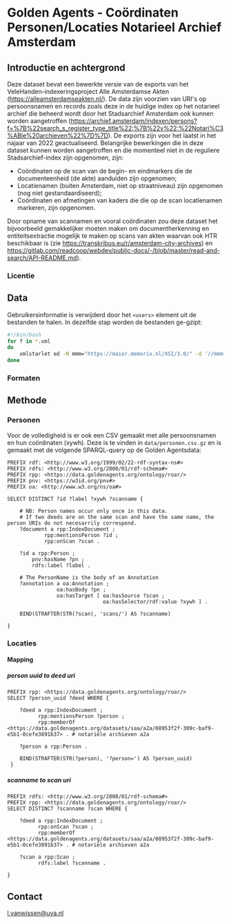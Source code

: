 # Golden Agents - Coördinaten Personen/Locaties Notarieel Archief Amsterdam

## Introductie en achtergrond

Deze dataset bevat een bewerkte versie van de exports van het VeleHanden-indexeringsproject Alle Amsterdamse Akten (https://alleamsterdamseakten.nl/). De data zijn voorzien van URI's op persoonsnamen en records zoals deze in de huidige index op het notarieel archief die beheerd wordt door het Stadsarchief Amsterdam ook kunnen worden aangetroffen (https://archief.amsterdam/indexen/persons?f=%7B%22search_s_register_type_title%22:%7B%22v%22:%22Notari%C3%ABle%20archieven%22%7D%7D). De exports zijn voor het laatst in het najaar van 2022 geactualiseerd. Belangrijke bewerkingen die in deze dataset kunnen worden aangetroffen en die momenteel niet in de reguliere Stadsarchief-index zijn opgenomen, zijn:

- Coördinaten op de scan van de begin- en eindmarkers die de documenteenheid (de akte) aanduiden zijn opgenomen;
- Locatienamen (buiten Amsterdam, niet op straatniveau) zijn opgenomen (nog niet gestandaardiseerd);
- Coördinaten en afmetingen van kaders die die op de scan locatienamen markeren, zijn opgenomen.

Door opname van scannamen en vooral coördinaten zou deze dataset het bijvoorbeeld gemakkelijker moeten maken om documentherkenning en entiteitsextractie mogelijk te maken op scans van akten waarvan ook HTR beschikbaar is (zie https://transkribus.eu/r/amsterdam-city-archives) en https://gitlab.com/readcoop/webdev/public-docs/-/blob/master/read-and-search/API-README.md).

### Licentie

## Data

Gebruikersinformatie is verwijderd door het `<users>` element uit de bestanden te halen. In dezelfde stap worden de bestanden ge-gzipt:
```bash
#!/bin/bash
for f in *.xml
do
    xmlstarlet ed -N mmm="https://maior.memorix.nl/XSI/3.0/" -d '//mmm:MMM/mmm:export/mmm:users' $f | gzip -9 > $f.gz
done
```

### Formaten

## Methode

### Personen

Voor de volledigheid is er ook een CSV gemaakt met alle persoonsnamen en hun coördinaten (xywh). Deze is te vinden in `data/personen.csv.gz` en is gemaakt met de volgende SPARQL-query op de Golden Agentsdata:

```SPARQL
PREFIX rdf: <http://www.w3.org/1999/02/22-rdf-syntax-ns#>
PREFIX rdfs: <http://www.w3.org/2000/01/rdf-schema#>
PREFIX rpp: <https://data.goldenagents.org/ontology/roar/>
PREFIX pnv: <https://w3id.org/pnv#>
PREFIX oa: <http://www.w3.org/ns/oa#>

SELECT DISTINCT ?id ?label ?xywh ?scanname { 
    
    # NB: Person names occur only once in this data. 
    # If two deeds are on the same scan and have the same name, the person URIs do not necesarrily correspond.
    ?document a rpp:IndexDocument ;
            rpp:mentionsPerson ?id ;
            rpp:onScan ?scan .
    
    ?id a rpp:Person ;
        pnv:hasName ?pn ;
        rdfs:label ?label .
    
    # The PersonName is the body of an Annotation
    ?annotation a oa:Annotation ;
                oa:hasBody ?pn ;
                oa:hasTarget [ oa:hasSource ?scan ;
                               oa:hasSelector/rdf:value ?xywh ] .
    
    BIND(STRAFTER(STR(?scan), 'scans/') AS ?scanname)
                
}

```


### Locaties

#### Mapping

##### person uuid to deed uri
```sparql
PREFIX rpp: <https://data.goldenagents.org/ontology/roar/>
SELECT ?person_uuid ?deed WHERE {

    ?deed a rpp:IndexDocument ;
          rpp:mentionsPerson ?person ;
          rpp:memberOf <https://data.goldenagents.org/datasets/saa/a2a/08953f2f-309c-baf9-e5b1-0cefe3891b37> . # notariële archieven a2a

    ?person a rpp:Person .

    BIND(STRAFTER(STR(?person), '?person=') AS ?person_uuid)
 }
```

##### scanname to scan uri
```sparql
PREFIX rdfs: <http://www.w3.org/2000/01/rdf-schema#>
PREFIX rpp: <https://data.goldenagents.org/ontology/roar/>
SELECT DISTINCT ?scanname ?scan WHERE {
    
    ?deed a rpp:IndexDocument ;
          rpp:onScan ?scan ;
          rpp:memberOf <https://data.goldenagents.org/datasets/saa/a2a/08953f2f-309c-baf9-e5b1-0cefe3891b37> . # notariële archieven a2a
    
    ?scan a rpp:Scan ;
          rdfs:label ?scanname .
    
}
```

## Contact
l.vanwissen@uva.nl

